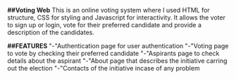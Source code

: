 **##Voting Web**
This is an online voting system where I used HTML for structure, CSS for styling and Javascript for interactivity.
It allows the voter to sign up or login, vote for their preferred candidate and provide a description of the candidates.

**##FEATURES**
"-"Authentication page for user authentication
"-"Voting page to vote by checking their preferred candidate
"-"Aspirants page to check details about the aspirant
"-"About page that describes the initiative carring out the election
"-"Contacts of the initiative incase of any problem
